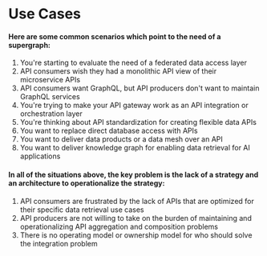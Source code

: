 # Use Cases

#### Here are some common scenarios which point to the need of a supergraph:
1. You're starting to evaluate the need of a federated data access layer
2. API consumers wish they had a monolithic API view of their microservice APIs
3. API consumers want GraphQL, but API producers don't want to maintain GraphQL services
5. You're trying to make your API gateway work as an API integration or orchestration layer
6. You're thinking about API standardization for creating flexible data APIs
7. You want to replace direct database access with APIs
8. You want to deliver data products or a data mesh over an API
9. You want to deliver knowledge graph for enabling data retrieval for AI applications

#### In all of the situations above, the key problem is the lack of a strategy and an architecture to operationalize the strategy:
1. API consumers are frustrated by the lack of APIs that are optimized for their specific data retrieval use cases
2. API producers are not willing to take on the burden of maintaining and operationalizing API aggregation and composition problems
3. There is no operating model or ownership model for who should solve the integration problem

